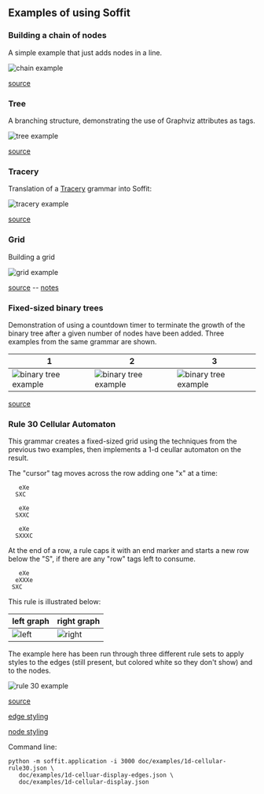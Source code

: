 ## Examples of using Soffit ##

### Building a chain of nodes ###

A simple example that just adds nodes in a line.

![chain example](chain.svg)

[source](chain.json)

### Tree ###

A branching structure, demonstrating the use of Graphviz attributes as tags.

![tree example](tree.svg)

[source](tree.json)

### Tracery ###

Translation of a [Tracery](http://tracery.io/) grammar into Soffit:

![tracery example](tracery.svg)

[source](tracery.json)

### Grid ###

Building a grid

![grid example](grid.svg)

[source](grid.json) -- [notes](grid.md)

### Fixed-sized binary trees ###

Demonstration of using a countdown timer to terminate the growth of the binary tree after a
given number of nodes have been added.  Three examples from the same grammar are shown.

1 | 2 | 3
---- | ---- | ----
![binary tree example](countdown-1.svg) | ![binary tree example](countdown-2.svg) | ![binary tree example](countdown-3.svg)

[source](countdown.md)

### Rule 30 Cellular Automaton ###

This grammar creates a fixed-sized grid using the techniques from the previous two examples, then
implements a 1-d ceullar automaton on the result.

The "cursor" tag moves across the row adding one "x" at a time:

```
   eXe
  SXC

   eXe
  SXXC

   eXe
  SXXXC
```

At the end of a row, a rule caps it with an end marker and starts a new row
below the "S", if there are any "row" tags left to consume.

```
   eXe
  eXXXe
 SXC
```

This rule is illustrated below:

left graph | right graph
--- | ----
![left](1d-cellular-left.svg) | ![right](1d-cellular-right.svg)

The example here has been run through three different rule sets to apply
styles to the edges (still present, but colored white so they don't show)
and to the nodes.

![rule 30 example](1d-cellular-rule30.svg)

[source](1d-cellular-rule30.json)

[edge styling](1d-cellular-display-edges.json)

[node styling](1d-cellular-rule30-display.json)

Command line:

```
python -m soffit.application -i 3000 doc/examples/1d-cellular-rule30.json \
   doc/examples/1d-celluar-display-edges.json \
   doc/examples/1d-cellular-display.json
```
